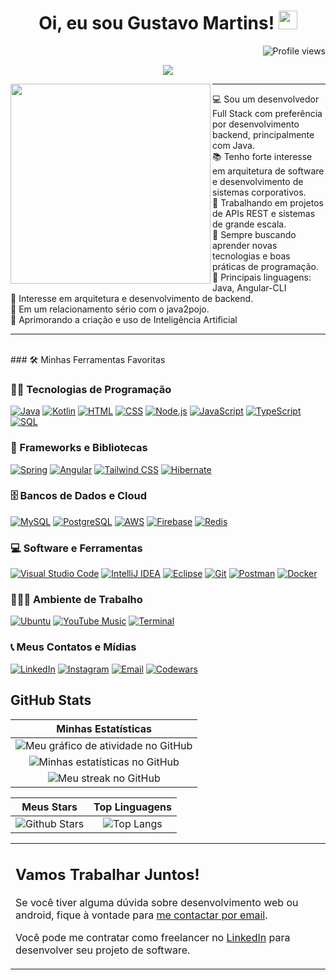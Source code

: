<h1 align="center">
Oi, eu sou Gustavo Martins!
  <img src="https://media.giphy.com/media/hvRJCLFzcasrR4ia7z/giphy.gif" width="30"></h1>
 <img src="https://komarev.com/ghpvc/?username=GustavoHTM" alt="Profile views" align='right'/> <a href="https://github.com/GustavoHTM"> </a> 
<br/>

<p align="center">
  <a href="https://github.com/DenverCoder1/readme-typing-svg"><img src="https://readme-typing-svg.herokuapp.com?lines=Desenvolvedor+Full+Stack;Preferência+em+Backend+com+Java;Frontend+com+Angular;Sempre+aprendendo+novas+tecnologias&center=true&width=380&height=45"></a>
</p>

<img align="left" src="https://avatars.githubusercontent.com/u/103002928?v=4" width="320" />
<hr>

💻 Sou um desenvolvedor Full Stack com preferência por desenvolvimento backend, principalmente com Java. <br>
📚 Tenho forte interesse em arquitetura de software e desenvolvimento de sistemas corporativos. <br>
🔭 Trabalhando em projetos de APIs REST e sistemas de grande escala. <br>
🌱 Sempre buscando aprender novas tecnologias e boas práticas de programação. <br>
🌟 Principais linguagens: Java, Angular-CLI <br>
🚩 Interesse em arquitetura e desenvolvimento de backend. <br>
💖 Em um relacionamento sério com o java2pojo. <br>
🧠 Aprimorando a criação e uso de Inteligência Artificial
<hr>

<br>
### 🛠️ Minhas Ferramentas Favoritas

### 👨‍💻 Tecnologias de Programação

<p>
    <a href="#"><img alt="Java" src="https://img.shields.io/badge/Java-%23007396.svg?logo=java&logoColor=white"></a>
    <a href="#"><img alt="Kotlin" src="https://img.shields.io/badge/Kotlin-%230095D5.svg?logo=kotlin&logoColor=white"></a>
    <a href="#"><img alt="HTML" src="https://img.shields.io/badge/HTML5-%23E34F26.svg?logo=html5&logoColor=white"></a>
    <a href="#"><img alt="CSS" src="https://img.shields.io/badge/CSS3-%231572B6.svg?logo=css3&logoColor=white"></a>
    <a href="#"><img alt="Node.js" src="https://img.shields.io/badge/Node.js%20-%2343853D.svg?logo=node.js&logoColor=white"></a>
    <a href="#"><img alt="JavaScript" src="https://img.shields.io/badge/JavaScript%20-%23F7DF1E.svg?logo=javascript&logoColor=black"></a>
    <a href="#"><img alt="TypeScript" src="https://img.shields.io/badge/TypeScript%20-%230073CF.svg?logo=typescript&logoColor=white"></a>
    <a href="#"><img alt="SQL" src="https://img.shields.io/badge/SQL%20-%23025E8C.svg?logo=amazon-dynamodb&logoColor=white"></a>
</p>

### 🧰 Frameworks e Bibliotecas

<p>
    <a href="#"><img alt="Spring" src="https://img.shields.io/badge/Spring%20-%236DB33F.svg?logo=spring&logoColor=white"></a>
    <a href="#"><img alt="Angular" src="https://img.shields.io/badge/Angular%20-%23DD0031.svg?logo=angular&logoColor=white"></a>
    <a href="#"><img alt="Tailwind CSS" src="https://img.shields.io/badge/Tailwind%20CSS-%2306B6D4.svg?logo=tailwind-css&logoColor=white"></a>
    <a href="#"><img alt="Hibernate" src="https://img.shields.io/badge/Hibernate-%23007A6C.svg?logo=hibernate&logoColor=white"></a>
</p>

### 🗄️ Bancos de Dados e Cloud

<p>
    <a href="#"><img alt="MySQL" src="https://img.shields.io/badge/MySQL-%2300000F.svg?logo=mysql&logoColor=white"></a>
    <a href="#"><img alt="PostgreSQL" src="https://img.shields.io/badge/PostgreSQL-%23336791.svg?logo=postgresql&logoColor=white"></a>
    <a href="#"><img alt="AWS" src="https://img.shields.io/badge/Amazon%20AWS-%23232F3E.svg?logo=amazonaws&logoColor=white"></a>
    <a href="#"><img alt="Firebase" src="https://img.shields.io/badge/Firebase-%23316192.svg?logo=firebase&logoColor=white"></a>
    <a href="#"><img alt="Redis" src="https://img.shields.io/badge/Redis-%23DC382D.svg?logo=redis&logoColor=white"></a>
</p>

### 💻 Software e Ferramentas

<p>
    <a href="#"><img alt="Visual Studio Code" src="https://img.shields.io/badge/Visual%20Studio%20Code-%230078D7.svg?logo=visual-studio-code&logoColor=white"></a>
    <a href="#"><img alt="IntelliJ IDEA" src="https://img.shields.io/badge/IntelliJ%20IDEA-%23000000.svg?logo=intellij-idea&logoColor=white"></a>
    <a href="#"><img alt="Eclipse" src="https://img.shields.io/badge/Eclipse-%232C2255.svg?logo=eclipse&logoColor=white"></a>
    <a href="#"><img alt="Git" src="https://img.shields.io/badge/Git-%23F05033.svg?logo=git&logoColor=white"></a>
    <a href="#"><img alt="Postman" src="https://img.shields.io/badge/Postman-%23FF6C37.svg?logo=postman&logoColor=white"></a>
    <a href="#"><img alt="Docker" src="https://img.shields.io/badge/Docker-%230db7ed.svg?logo=docker&logoColor=white"></a>
</p>

### 👨🏽‍💻 Ambiente de Trabalho
<p>
    <a href="#"><img alt="Ubuntu" src="https://img.shields.io/badge/Ubuntu-%23E95420.svg?logo=ubuntu&logoColor=white"></a>
    <a href="#"><img alt="YouTube Music" src="https://img.shields.io/badge/YouTube_Music-%23FF0000.svg?logo=youtube-music&logoColor=white"></a>
    <a href="#"><img alt="Terminal" src="https://img.shields.io/badge/Terminal%20-%234D4D4D.svg?logo=gnu-bash&logoColor=white"></a>
</p>

### 📞 Meus Contatos e Mídias
<p>
  <a href="https://www.linkedin.com/in/gustavo-htm/"><img alt="LinkedIn" src="https://img.shields.io/badge/LinkedIn-%230077B5.svg?style=for-the-badge&logo=linkedin&logoColor=white"></a>
  <a href="https://www.instagram.com/gustavo.htm8/"><img alt="Instagram" src="https://img.shields.io/badge/Instagram-%23E4405F.svg?style=for-the-badge&logo=instagram&logoColor=white"></a>
  <a href="mailto:gu-gustavoh@hotmail.com"><img alt="Email" src="https://img.shields.io/badge/Email-D14836?style=for-the-badge&logo=gmail&logoColor=white"></a>
  <a href="https://www.codewars.com/users/GustavoHTM"><img alt="Codewars" src="https://img.shields.io/badge/Codewars-%23AD2C27.svg?style=for-the-badge&logo=codewars&logoColor=white"></a>
</p>


## GitHub Stats

|                                                                     Minhas Estatísticas                                                                     |
|:------------------------------------------------------------------------------------------------------------------------------------------------------:|
| ![Meu gráfico de atividade no GitHub](https://github-readme-activity-graph.vercel.app/graph?username=GustavoHTM&theme=react-dark&hide_title=true) |
| ![Minhas estatísticas no GitHub](https://github-readme-stats.vercel.app/api?username=GustavoHTM&show_icons=true&theme=algolia)              | 
| ![Meu streak no GitHub](https://github-readme-streak-stats.herokuapp.com/?user=GustavoHTM&theme=algolia)                    | 
    

|                                                                                                      Meus Stars                                                                                                       |                                                           Top Linguagens                                                           |      
|:-------------------------------------------------------------------------------------------------------------------------------------------------------------------------------------------------------------------------:|:---------------------------------------------------------------------------------------------------------------------------------:|
| ![Github Stars](https://github-readme-stats.vercel.app/api?username=GustavoHTM&show_icons=true&locale=en&count_private=true&hide_rank=true&custom_title=My%20GitHub%20Stats&disable_animations=true&theme=algolia) | ![Top Langs](https://github-readme-stats.vercel.app/api/top-langs/?username=GustavoHTM&langs_count=8&theme=algolia&layout=compact) |




<table style="border: none">
  <tr>
  <td width="50%" valign="top">

## Vamos Trabalhar Juntos!

Se você tiver alguma dúvida sobre desenvolvimento web ou android, fique à vontade para <a href="mailto:gu-gustavoh@hotmail.com">me contactar por email</a>.

Você pode me contratar como freelancer no <a href="https://www.linkedin.com/in/GustavoHTM/">LinkedIn</a> para desenvolver seu projeto de software.

  </td>
  </tr>
</table>

